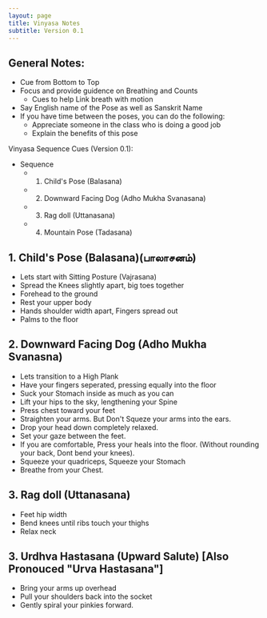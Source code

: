 ```yaml
---
layout: page
title: Vinyasa Notes
subtitle: Version 0.1
---
```


## General Notes:
* Cue from Bottom to Top
* Focus and provide guidence on Breathing and Counts
  * Cues to help Link breath with motion  
* Say English name of the Pose as well as Sanskrit Name
* If you have time between the poses, you can do the following: 
  * Appreciate someone in the class who is doing a good job
  * Explain the benefits of this pose

Vinyasa Sequence Cues (Version 0.1):

* Sequence
  - 1. Child's Pose (Balasana)
  - 2. Downward Facing Dog (Adho Mukha Svanasana)
  - 3. Rag doll (Uttanasana)
  - 4. Mountain Pose (Tadasana)

## 1. Child's Pose (Balasana)(பாலாசனம்)

* Lets start with Sitting Posture (Vajrasana)
* Spread the Knees slightly apart, big toes together
* Forehead to the ground
* Rest your upper body
* Hands shoulder width apart, Fingers spread out
* Palms to the floor

## 2. Downward Facing Dog (Adho Mukha Svanasna)

* Lets transition to a High Plank
* Have your fingers seperated, pressing equally into the floor
* Suck your Stomach inside as much as you can
* Lift your hips to the sky, lengthening your Spine
* Press chest toward your feet
* Straighten your arms. But Don't Squeze your arms into the ears. 
* Drop your head down completely relaxed.
* Set your gaze between the feet.
* If you are comfortable, Press your heals into the floor. (Without rounding your back, Dont bend your knees).
* Squeeze your quadriceps, Squeeze your Stomach
* Breathe from your Chest.

## 3. Rag doll (Uttanasana)

* Feet hip width
* Bend knees until ribs touch your thighs
* Relax neck

## 3. Urdhva Hastasana (Upward Salute) [Also Pronouced "Urva Hastasana"]

* Bring your arms up overhead
* Pull your shoulders back into the socket
* Gently spiral your pinkies forward.






